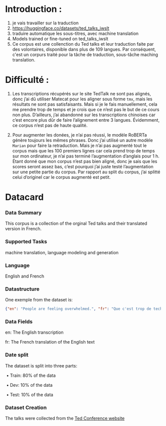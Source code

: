 # Introduction :
1. je vais travailler sur la traduction
2. https://huggingface.co/datasets/ted_talks_iwslt
3. traduire automatique les sous-titres, avec machine translation
4. Models trained or fine-tuned on ted_talks_iwslt
5. Ce corpus est une collenction du Ted talks et leur traduction faite par des volontaires, disponible dans plus de 109 langues. Par conséquent, c'est un corpurs traité pour la tâche de traduction, sous-tâche maching translation.



# Difficulté :

1. Les transcriptions récupérés sur le site TedTalk ne sont pas alignés, donc j’ai dû utiliser Matecat pour les aligner sous forme `tmx`, mais les résultats ne sont pas satisfaisants. Mais si je le fais manuellement, cela me prendre trop de temps et je crois que ce n’est pas le but de ce cours non plus. D’ailleurs, j’ai abandonné sur les transcriptions chinoises car c’est encore plus dûr de faire l’alignement entre 3 langues. Évidemment, ce corpus n’est pas de haute qualité.

2. Pour augmenter les donées, je n’ai pas réussi, le modèle RoBERTa génère toujours les mêmes phrases. Donc j’ai utilisé un autre modèle `Marian` pour faire la retraduction. Mais je n’ai pas augmenté tout le corpus mais que les 100 premiers lignes car cela prend trop de temps sur mon ordinateur, je n’ai pas terminé l’augmentation d’anglais pour 1 h. Étant donné que mon corpus n’est pas bien aligné, donc je sais que les scores seront assez bas, c’est pourquoi j’ai juste testé l’augmentation sur une petite partie du corpus. Par rapport au split du corpus, j’ai splitté celui d’originel car le corpus augmenté est petit.

   

# Datacard 

### Data Summary

This corpus is a collection of the orginal Ted talks and their translated version in French.

### Supported Tasks

machine translation, language modeling and generation

### Language

English and French

### Datastructure

One exemple from the dataset is:

```json
{"en": "People are feeling overwhelmed.", "fr": "Que c'est trop de technologie, trop vite."}
```

### **Data Fields**

en: The English transcription

fr: The French translation of the English text

### Date split

The dataset is split into three parts:

​	•	Train: 80% of the data

​	•	Dev: 10% of the data

​	•	Test: 10% of the data

### Dataset Creation

The talks were collected from the [Ted Conference website](http://www.ted.com/)
